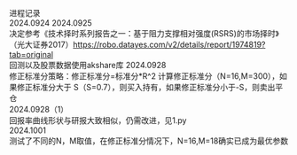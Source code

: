进程记录  
2024.0924 
2024.0925  
决定参考《技术择时系列报告之一：基于阻力支撑相对强度(RSRS)的市场择时》（光大证券2017）https://robo.datayes.com/v2/details/report/1974819?tab=original  
回测以及股票数据使用akshare库
2024.0928  
修正标准分策略：修正标准分=标准分*R^2 计算修正标准分（N=16,M=300），如果修正标准分大于 S（S=0.7），则买入持有，如果修正标准分小于-S，则卖出平仓  
2024.0928（1）  
回报率曲线形状与研报大致相似，仍需改进，见1.py  
2024.1001  
测试了不同的N，M取值，在修正标准分情况下，N=16,M=18确实已成为最优参数  

